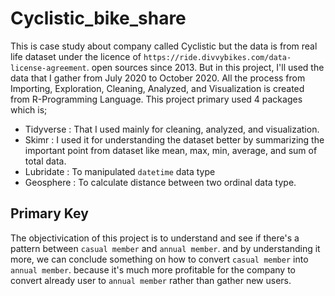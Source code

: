  # Cyclistic_bike_share

This is case study about company called Cyclistic but the data is from real life dataset under the licence of `https://ride.divvybikes.com/data-license-agreement`. open sources since 2013. But in this project, I'll used the data that I gather from July 2020 to October 2020. All the process from Importing, Exploration, Cleaning, Analyzed, and Visualization is created from R-Programming Language. This project primary used 4 packages which is;
* Tidyverse : That I used mainly for cleaning, analyzed, and visualization.
* Skimr : I used it for understanding the dataset better by summarizing the important point from dataset like mean, max, min, average, and sum of total data.
* Lubridate : To manipulated `datetime` data type
* Geosphere : To calculate distance between two ordinal data type.

## Primary Key
The objectivication of this project is to understand and see if there's a pattern between `casual member` and `annual member`. and by understanding it more, we can conclude something on how to convert `casual member` into `annual member`. because it's much more profitable for the company to convert already user to `annual member` rather than gather new users.
